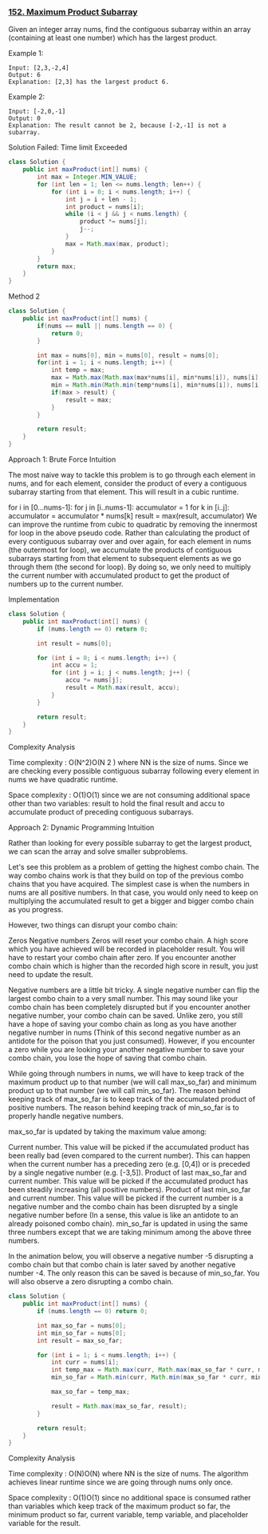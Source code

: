 ### [152. Maximum Product Subarray](https://leetcode.com/problems/maximum-product-subarray/)

Given an integer array nums, find the contiguous subarray within an array (containing at least one number) which has the largest product.

Example 1:
```
Input: [2,3,-2,4]
Output: 6
Explanation: [2,3] has the largest product 6.
```
Example 2:
```
Input: [-2,0,-1]
Output: 0
Explanation: The result cannot be 2, because [-2,-1] is not a subarray.
```

Solution
Failed: Time limit Exceeded
```java
class Solution {
    public int maxProduct(int[] nums) {
        int max = Integer.MIN_VALUE;
        for (int len = 1; len <= nums.length; len++) {
            for (int i = 0; i < nums.length; i++) {
                int j = i + len - 1;
                int product = nums[i];
                while (i < j && j < nums.length) {
                    product *= nums[j];
                    j--;
                }
                max = Math.max(max, product);
            }
        }
        return max;
    }
}
```

Method 2
```java
class Solution {
    public int maxProduct(int[] nums) {
        if(nums == null || nums.length == 0) {
            return 0;
        }

        int max = nums[0], min = nums[0], result = nums[0];
        for(int i = 1; i < nums.length; i++) {
            int temp = max;
            max = Math.max(Math.max(max*nums[i], min*nums[i]), nums[i]);
            min = Math.min(Math.min(temp*nums[i], min*nums[i]), nums[i]);
            if(max > result) {
                result = max;
            }
        }

        return result;
    }
}
```

Approach 1: Brute Force
Intuition

The most naive way to tackle this problem is to go through each element in nums, and for each element, consider the product of every a contiguous subarray starting from that element. This will result in a cubic runtime.

for i in [0...nums-1]: 
    for j in [i..nums-1]: 
        accumulator = 1
        for k in [i..j]:
            accumulator = accumulator * nums[k]
        result = max(result, accumulator)
We can improve the runtime from cubic to quadratic by removing the innermost for loop in the above pseudo code. Rather than calculating the product of every contiguous subarray over and over again, for each element in nums (the outermost for loop), we accumulate the products of contiguous subarrays starting from that element to subsequent elements as we go through them (the second for loop). By doing so, we only need to multiply the current number with accumulated product to get the product of numbers up to the current number.

Implementation

```java
class Solution {
    public int maxProduct(int[] nums) {
        if (nums.length == 0) return 0;

        int result = nums[0];

        for (int i = 0; i < nums.length; i++) {
            int accu = 1;
            for (int j = i; j < nums.length; j++) {
                accu *= nums[j];
                result = Math.max(result, accu);
            }
        }

        return result;
    }
}
```

Complexity Analysis

Time complexity : O(N^2)O(N 
2
 ) where NN is the size of nums. Since we are checking every possible contiguous subarray following every element in nums we have quadratic runtime.

Space complexity : O(1)O(1) since we are not consuming additional space other than two variables: result to hold the final result and accu to accumulate product of preceding contiguous subarrays.


Approach 2: Dynamic Programming
Intuition

Rather than looking for every possible subarray to get the largest product, we can scan the array and solve smaller subproblems.

Let's see this problem as a problem of getting the highest combo chain. The way combo chains work is that they build on top of the previous combo chains that you have acquired. The simplest case is when the numbers in nums are all positive numbers. In that case, you would only need to keep on multiplying the accumulated result to get a bigger and bigger combo chain as you progress.

However, two things can disrupt your combo chain:

Zeros
Negative numbers
Zeros will reset your combo chain. A high score which you have achieved will be recorded in placeholder result. You will have to restart your combo chain after zero. If you encounter another combo chain which is higher than the recorded high score in result, you just need to update the result.

Negative numbers are a little bit tricky. A single negative number can flip the largest combo chain to a very small number. This may sound like your combo chain has been completely disrupted but if you encounter another negative number, your combo chain can be saved. Unlike zero, you still have a hope of saving your combo chain as long as you have another negative number in nums (Think of this second negative number as an antidote for the poison that you just consumed). However, if you encounter a zero while you are looking your another negative number to save your combo chain, you lose the hope of saving that combo chain.

While going through numbers in nums, we will have to keep track of the maximum product up to that number (we will call max_so_far) and minimum product up to that number (we will call min_so_far). The reason behind keeping track of max_so_far is to keep track of the accumulated product of positive numbers. The reason behind keeping track of min_so_far is to properly handle negative numbers.

max_so_far is updated by taking the maximum value among:

Current number.
This value will be picked if the accumulated product has been really bad (even compared to the current number). This can happen when the current number has a preceding zero (e.g. [0,4]) or is preceded by a single negative number (e.g. [-3,5]).
Product of last max_so_far and current number.
This value will be picked if the accumulated product has been steadily increasing (all positive numbers).
Product of last min_so_far and current number.
This value will be picked if the current number is a negative number and the combo chain has been disrupted by a single negative number before (In a sense, this value is like an antidote to an already poisoned combo chain).
min_so_far is updated in using the same three numbers except that we are taking minimum among the above three numbers.

In the animation below, you will observe a negative number -5 disrupting a combo chain but that combo chain is later saved by another negative number -4. The only reason this can be saved is because of min_so_far. You will also observe a zero disrupting a combo chain.


```java
class Solution {
    public int maxProduct(int[] nums) {
        if (nums.length == 0) return 0;

        int max_so_far = nums[0];
        int min_so_far = nums[0];
        int result = max_so_far;

        for (int i = 1; i < nums.length; i++) {
            int curr = nums[i];
            int temp_max = Math.max(curr, Math.max(max_so_far * curr, min_so_far * curr));
            min_so_far = Math.min(curr, Math.min(max_so_far * curr, min_so_far * curr));

            max_so_far = temp_max;

            result = Math.max(max_so_far, result);
        }

        return result;
    }
}
```

Complexity Analysis

Time complexity : O(N)O(N) where NN is the size of nums. The algorithm achieves linear runtime since we are going through nums only once.

Space complexity : O(1)O(1) since no additional space is consumed rather than variables which keep track of the maximum product so far, the minimum product so far, current variable, temp variable, and placeholder variable for the result.

